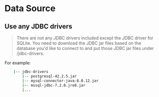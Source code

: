 # Data Source

## Use any JDBC drivers

> There are not any JDBC drivers included except the JDBC driver for SQLite. You need to download the JDBC jar files based on the database you'd like to connect to and put those JDBC jar files under /jdbc-drivers. 

For example:
```sh
    |-- jdbc-drivers
        |-- postgresql-42.2.5.jar
        |-- mysql-connector-java-8.0.12.jar
        |-- mssql-jdbc-7.2.0.jre8.jar
        |...
```